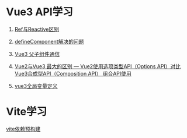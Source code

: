 <!--
 * @Author: TerryMin
 * @Date: 2021-12-11 15:17:15
 * @LastEditors: TerryMin
 * @LastEditTime: 2023-02-17 11:41:53
 * @Description: file not
-->

# Vue3 API学习
1. [Ref与Reactive区别](https://juejin.cn/post/6976611660161089543)

2. [defineComponent解决的问题](https://blog.csdn.net/qq_36157085/article/details/109498473)

3. [Vue3 父子组件通信](https://www.cnblogs.com/nangezi/p/16175091.html)

4. [Vue2与Vue3 最大的区别 — Vue2使用选项类型API（Options API）对比Vue3合成型API（Composition API） 组合API使用](https://juejin.cn/post/6976830388580646942)

5. [vue3全局变量定义](https://www.yisu.com/zixun/724950.html)


# Vite学习
[vite依赖预构建](https://juejin.cn/post/6930407545374785543)



